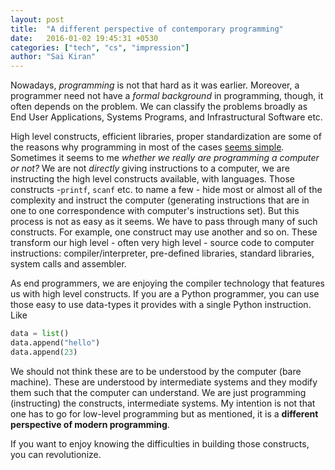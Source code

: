 ```yaml
---
layout: post
title:  "A different perspective of contemporary programming"
date:   2016-01-02 19:45:31 +0530
categories: ["tech", "cs", "impression"]
author: "Sai Kiran"
---
```


Nowadays, *programming* is not that hard as it was earlier. Moreover, a
programmer need not have a *formal background* in programming, though, it
often depends on the problem.
We can classify the problems broadly as End User Applications, Systems
Programs, and Infrastructural Software etc. 


High level constructs, efficient libraries, proper standardization are
some of the reasons why programming in most of the cases [seems simple][xrds-link].
Sometimes it seems to me *whether we really are programming a computer or
not?*  We are not *directly* giving instructions to a computer, we are
instructing the high level constructs available, with languages.  Those
constructs -`printf`, `scanf` etc. to name a few - hide most or almost all
of the complexity and instruct the computer (generating instructions
that are in one to one correspondence with computer's instructions set).
But this process is not as easy as it seems.  We have to pass through
many of such constructs. For example, one construct may use another and
so on. These transform our high level - often very high level - source
code to computer instructions: compiler/interpreter, pre-defined
libraries, standard libraries, system calls and assembler.  


As end programmers, we are enjoying the compiler technology that
features us with high level constructs. If you are a Python programmer,
you can use those easy to use data-types it provides with a single
Python instruction. 
Like

~~~ python
data = list()    
data.append("hello")
data.append(23)
~~~
We should not think these are to be understood by the computer (bare
machine). These are understood by intermediate systems and they modify
them such that the computer can understand. We are just programming
(instructing) the constructs, intermediate systems. My intention is not
that one has to go for low-level programming but as mentioned, it is a
**different perspective of modern programming**. 


If you want to enjoy knowing the difficulties in building those
constructs, you can revolutionize.

[xrds-link]:  http://xrds.acm.org/blog/2014/07/programming-computer-science/
